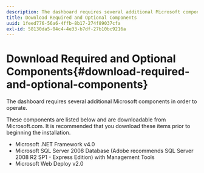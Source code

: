```yaml
---
description: The dashboard requires several additional Microsoft components in order to operate.
title: Download Required and Optional Components
uuid: 1feed776-56a6-4ffb-8b17-274f89037cfa
exl-id: 58130da5-04c4-4e33-b7df-27b10bc9216a
---
```

# Download Required and Optional Components{#download-required-and-optional-components}

The dashboard requires several additional Microsoft components in order to operate.

These components are listed below and are downloadable from Microsoft.com. It is recommended that you download these items prior to beginning the installation.

* Microsoft .NET Framework v4.0 
* Microsoft SQL Server 2008 Database (Adobe recommends SQL Server 2008 R2 SP1 - Express Edition) with Management Tools 
* Microsoft Web Deploy v2.0
